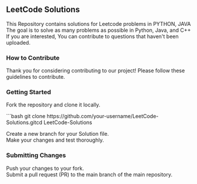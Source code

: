 <h2>LeetCode Solutions</h2>
<p>This Repository contains solutions for Leetcode problems in PYTHON, JAVA<br>
The goal is to solve as many problems as possible in Python, Java, and C++<br>
 If you are interested, You can contribute to questions that haven't been uploaded.</p>

<h3>How to Contribute</h3>
<p>Thank you for considering contributing to our project! Please follow these guidelines to contribute.</p>

<h3>Getting Started</h3>
<p>
  Fork the repository and clone it locally.<br>
 </p>
  ```bash
  git clone https://github.com/your-username/LeetCode-Solutions.gitcd LeetCode-Solutions

<p>
  Create a new branch for your Solution file.<br>
  Make your changes and test thoroughly.
</p>

<h3>Submitting Changes</h3>
<p>Push your changes to your fork.<br>
  Submit a pull request (PR) to the main branch of the main repository.
</p>




